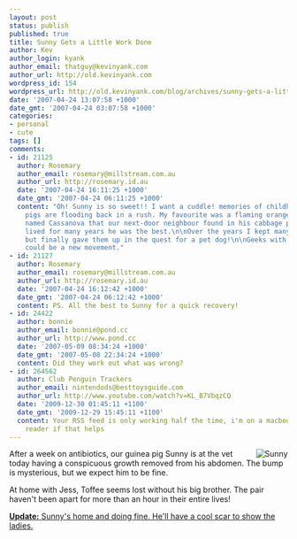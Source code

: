 ```yaml
---
layout: post
status: publish
published: true
title: Sunny Gets a Little Work Done
author: Kev
author_login: kyank
author_email: thatguy@kevinyank.com
author_url: http://old.kevinyank.com
wordpress_id: 154
wordpress_url: http://old.kevinyank.com/blog/archives/sunny-gets-a-little-work-done
date: '2007-04-24 13:07:58 +1000'
date_gmt: '2007-04-24 03:07:58 +1000'
categories:
- personal
- cute
tags: []
comments:
- id: 21125
  author: Rosemary
  author_email: rosemary@millstream.com.au
  author_url: http://rosemary.id.au
  date: '2007-04-24 16:11:25 +1000'
  date_gmt: '2007-04-24 06:11:25 +1000'
  content: "Oh! Sunny is so sweet!! I want a cuddle! memories of childhood guinea
    pigs are flooding back in a rush. My favourite was a flaming orange abyssinian
    named Cassanova that our next-door neighbour found in his cabbage patch. \n\nCassanova
    lived for many years he was the best.\n\nOver the years I kept many guinea pigs
    but finally gave them up in the quest for a pet dog!\n\nGeeks with guinea pigs...
    could be a new movement."
- id: 21127
  author: Rosemary
  author_email: rosemary@millstream.com.au
  author_url: http://rosemary.id.au
  date: '2007-04-24 16:12:42 +1000'
  date_gmt: '2007-04-24 06:12:42 +1000'
  content: PS. All the best to Sunny for a quick recovery!
- id: 24422
  author: bonnie
  author_email: bonnie@pond.cc
  author_url: http://www.pond.cc
  date: '2007-05-09 08:34:24 +1000'
  date_gmt: '2007-05-08 22:34:24 +1000'
  content: Did they work out what was wrong?
- id: 264562
  author: Club Penguin Trackers
  author_email: nintendods@besttoysguide.com
  author_url: http://www.youtube.com/watch?v=KL_B7VbqzCQ
  date: '2009-12-30 01:45:11 +1100'
  date_gmt: '2009-12-29 15:45:11 +1100'
  content: Your RSS feed is only working half the time, i'm on a macbook running google
    reader if that helps
---
```

<p><a href="http://flickr.com/photos/sentience/343876701/"><img align="right" title="Sunny" id="image153" alt="Sunny" src="http://old.kevinyank.com/blog/wp-content/uploads/2007/04/sunny.jpg" /></a>After a week on antibiotics, our guinea pig Sunny is at the vet today having a conspicuous growth removed from his abdomen. The bump is mysterious, but we expect him to be fine.</p>
<p>At home with Jess, Toffee seems lost without his big brother. The pair haven't been apart for more than an hour in their entire lives!</p>
<p><ins><strong>Update:</strong> Sunny's home and doing fine. He'll have a cool scar to show the ladies.</ins></p>
